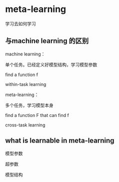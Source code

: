 # meta-learning

学习去如何学习

## 与machine learning 的区别

machine learning：

单个任务。已经定义好模型结构，学习模型参数

find a function f

within-task learning


meta-learning：

多个任务，学习模型本身

find a function F that can find f

cross-task learning

## what is learnable in meta-learning

模型参数

超参数

模型结构
